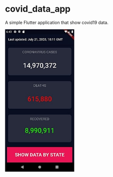 # covid_data_app

A simple Flutter application that show covid19 data.

![Alt text](/assets/main_page2.jpg?raw=true " Covid 19 data app")

